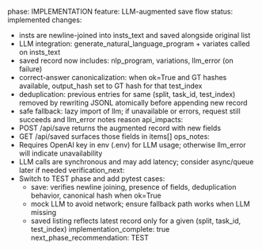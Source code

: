 phase: IMPLEMENTATION
feature: LLM-augmented save flow
status: implemented
changes:
  - insts are newline-joined into insts_text and saved alongside original list
  - LLM integration: generate_natural_language_program + variates called on insts_text
  - saved record now includes: nlp_program, variations, llm_error (on failure)
  - correct-answer canonicalization: when ok=True and GT hashes available, output_hash set to GT hash for that test_index
  - deduplication: previous entries for same (split, task_id, test_index) removed by rewriting JSONL atomically before appending new record
  - safe fallback: lazy import of llm; if unavailable or errors, request still succeeds and llm_error notes reason
api_impacts:
  - POST /api/save returns the augmented record with new fields
  - GET /api/saved surfaces those fields in items[]
ops_notes:
  - Requires OpenAI key in env (.env) for LLM usage; otherwise llm_error will indicate unavailability
  - LLM calls are synchronous and may add latency; consider async/queue later if needed
verification_next:
  - Switch to TEST phase and add pytest cases:
    * save: verifies newline joining, presence of fields, deduplication behavior, canonical hash when ok=True
    * mock LLM to avoid network; ensure fallback path works when LLM missing
    * saved listing reflects latest record only for a given (split, task_id, test_index)
implementation_complete: true
next_phase_recommendation: TEST